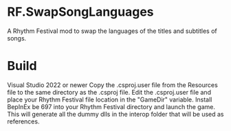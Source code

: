 # RF.SwapSongLanguages
 A Rhythm Festival mod to swap the languages of the titles and subtitles of songs.

# Build
 Visual Studio 2022 or newer
 Copy the .csproj.user file from the Resources file to the same directory as the .csproj file.
 Edit the .csproj.user file and place your Rhythm Festival file location in the "GameDir" variable.
 Install BepInEx be 697 into your Rhythm Festival directory and launch the game. This will generate all the dummy dlls in the interop folder that will be used as references. 

